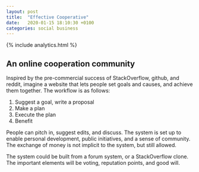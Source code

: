 ```yaml
---
layout: post
title:  "Effective Cooperative"
date:   2020-01-15 18:10:30 +0100
categories: social business
---
```


{% include analytics.html %}

## An online cooperation community 

Inspired by the pre-commercial success of StackOverflow, github, and reddit, imagine a website that lets people set goals and causes, and achieve them together. The workflow is as follows:

1. Suggest a goal, write a proposal
2. Make a plan
3. Execute the plan
4. Benefit

People can pitch in, suggest edits, and discuss. The system is set up to enable personal development, public initiatives, and a sense of community. The exchange of money is not implicit to the system, but still allowed.

The system could be built from a forum system, or a StackOverflow clone. The important elements will be voting, reputation points, and good will.
